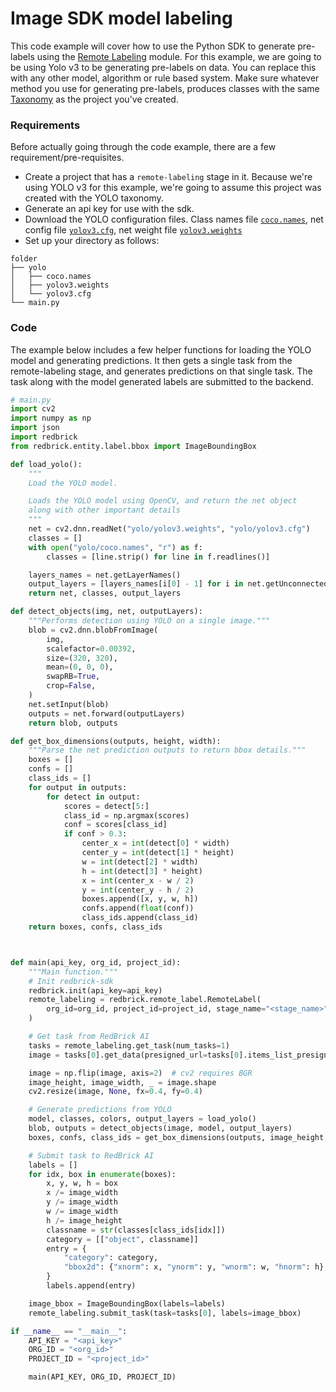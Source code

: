 # Image SDK model labeling

This code example will cover how to use the Python SDK to generate pre-labels using the [Remote Labeling](https://docs.redbrickai.com/sdk/remote-labeling/) module. For this example, we are going to be using Yolo v3 to be generating pre-labels on data. You can replace this with any other model, algorithm or rule based system. Make sure whatever method you use for generating pre-labels, produces classes with the same [Taxonomy](https://docs.redbrickai.com/platform/warehouse/warehouse/#taxonomies) as the project you've created.

### Requirements <a id="requirements"></a>

Before actually going through the code example, there are a few requirement/pre-requisites.

* Create a project that has a `remote-labeling` stage in it. Because we're using YOLO v3 for this example, we're going to assume this project was created with the YOLO taxonomy.
* Generate an api key for use with the sdk.
* Download the YOLO configuration files. Class names file [`coco.names`](https://github.com/pjreddie/darknet/blob/master/data/coco.names), net config file [`yolov3.cfg`](https://github.com/pjreddie/darknet/blob/master/cfg/yolov3.cfg), net weight file [`yolov3.weights`](https://pjreddie.com/media/files/yolov3.weights)
* Set up your directory as follows:

```text
folder
├── yolo
│   ├── coco.names
│   ├── yolov3.weights
│   └── yolov3.cfg
└── main.py
```

### Code <a id="code"></a>

The example below includes a few helper functions for loading the YOLO model and generating predictions. It then gets a single task from the remote-labeling stage, and generates predictions on that single task. The task along with the model generated labels are submitted to the backend.

```python
# main.py
import cv2
import numpy as np
import json
import redbrick
from redbrick.entity.label.bbox import ImageBoundingBox

def load_yolo():
    """
    Load the YOLO model.

    Loads the YOLO model using OpenCV, and return the net object
    along with other important details
    """
    net = cv2.dnn.readNet("yolo/yolov3.weights", "yolo/yolov3.cfg")
    classes = []
    with open("yolo/coco.names", "r") as f:
        classes = [line.strip() for line in f.readlines()]

    layers_names = net.getLayerNames()
    output_layers = [layers_names[i[0] - 1] for i in net.getUnconnectedOutLayers()]
    return net, classes, output_layers

def detect_objects(img, net, outputLayers):
    """Performs detection using YOLO on a single image."""
    blob = cv2.dnn.blobFromImage(
        img,
        scalefactor=0.00392,
        size=(320, 320),
        mean=(0, 0, 0),
        swapRB=True,
        crop=False,
    )
    net.setInput(blob)
    outputs = net.forward(outputLayers)
    return blob, outputs

def get_box_dimensions(outputs, height, width):
    """Parse the net prediction outputs to return bbox details."""
    boxes = []
    confs = []
    class_ids = []
    for output in outputs:
        for detect in output:
            scores = detect[5:]
            class_id = np.argmax(scores)
            conf = scores[class_id]
            if conf > 0.3:
                center_x = int(detect[0] * width)
                center_y = int(detect[1] * height)
                w = int(detect[2] * width)
                h = int(detect[3] * height)
                x = int(center_x - w / 2)
                y = int(center_y - h / 2)
                boxes.append([x, y, w, h])
                confs.append(float(conf))
                class_ids.append(class_id)
    return boxes, confs, class_ids



def main(api_key, org_id, project_id):
    """Main function."""
    # Init redbrick-sdk
    redbrick.init(api_key=api_key)
    remote_labeling = redbrick.remote_label.RemoteLabel(
        org_id=org_id, project_id=project_id, stage_name="<stage_name>"
    )

    # Get task from RedBrick AI
    tasks = remote_labeling.get_task(num_tasks=1)
    image = tasks[0].get_data(presigned_url=tasks[0].items_list_presigned[0])

    image = np.flip(image, axis=2)  # cv2 requires BGR
    image_height, image_width, _ = image.shape
    cv2.resize(image, None, fx=0.4, fy=0.4)

    # Generate predictions from YOLO
    model, classes, colors, output_layers = load_yolo()
    blob, outputs = detect_objects(image, model, output_layers)
    boxes, confs, class_ids = get_box_dimensions(outputs, image_height, image_width)

    # Submit task to RedBrick AI
    labels = []
    for idx, box in enumerate(boxes):
        x, y, w, h = box
        x /= image_width
        y /= image_width
        w /= image_width
        h /= image_height
        classname = str(classes[class_ids[idx]])
        category = [["object", classname]]
        entry = {
            "category": category,
            "bbox2d": {"xnorm": x, "ynorm": y, "wnorm": w, "hnorm": h},
        }
        labels.append(entry)

    image_bbox = ImageBoundingBox(labels=labels)
    remote_labeling.submit_task(task=tasks[0], labels=image_bbox)

if __name__ == "__main__":
    API_KEY = "<api_key>"
    ORG_ID = "<org_id>"
    PROJECT_ID = "<project_id>"

    main(API_KEY, ORG_ID, PROJECT_ID)
```

